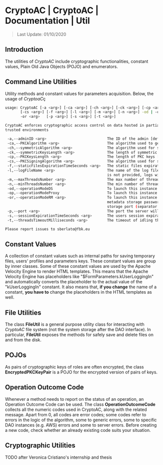 # CryptoAC | CryptoAC | Documentation | Util

> Last Update: 01/10/2020

## Introduction

The utilities of *CryptoAC* include cryptographic functionalities, constant values, Plain Old Java Objects (POJO) and enumerators.

## Command Line Utilities

Utility methods and constant values for parameters acquisition. Below, the usage of *CryptoaC*ç

```bash
usage: CryptoAC [-a <arg>] [-ca <arg>] [-ch <arg>] [-ck <arg>] [-cp <arg>]
       [-cs <arg>] [-f <arg>] [-l <arg>] [-m <arg>] [-n <arg>] -od | -op |
       -or <arg>   [-p <arg>] [-s <arg>] [-t <arg>]

CryptoAC enforces cryptographic access control on data hosted in partially
trusted environments

 -a,--adminID <arg>                            The ID of the admin [default is "admin"]
 -ca,--PKCAlgorithm <arg>                      The algorithm used to generate PKC keys [default is "RSA"]
 -ch,--symmetricAlgorithm <arg>                The algorithm used for symmetric encryption [default is "AES"]
 -ck,--symmetricKeysLength <arg>               The length of symmetric keys [default is "128"]
 -cp,--PKCKeysLength <arg>                     The length of PKC keys [default is "1024"]
 -cs,--PKCSigningAlgorithm <arg>               The algorithm used for signing with PKC private keys/verifying with PKC public keys [default is "SHA512withRSA"]
 -f,--staticFilesExpirationTimeSeconds <arg>   The static files expiration time in seconds [default is "600"]
 -l,--logFileName <arg>                        The name of the log file to enable file-level logging [default is "CryptoAC.log"]. If this option 
                                               is not provided, logs will be redirected to the standard output
 -m,--maxThreadsNumber <arg>                   The max number of threads the server will spawn [default is "4"]
 -n,--minThreadsNumber <arg>                   The min number of threads the server will spawn [default is "1"]
 -od,--operationModeDS                         To launch this instance of CryptoAC as a data storage
 -op,--operationModeProxy                      To launch this instance of CryptoAC as a proxy
 -or,--operationModeRM <arg>                   To launch this instance of CryptoAC as a reference monitor. Parameters are the metadata storage URL, 
                                               metadata storage password, metadata storage port, metadata storage username, data storage URL, data 
                                               storage port (separator is the white space)
 -p,--port <arg>                               The port the server will use to listen to connections [default is 7777]
 -s,--sessionExpirationTimeSeconds <arg>       The users session expiration time in seconds [default is "300"]
 -t,--threadsTimeoutMilliseconds <arg>         The timeout of idling threads in milliseconds [default is "30000"]

Please report issues to sberlato@fbk.eu
```


## Constant Values

A collection of constant values such as internal paths for saving temporary files, users' profiles and parameters keys. These constant values are group by inner classes. Some of these constant values are used by the Apache Velocity Engine to render HTML templates. This means that the Apache Velocity Engine has placeholders like "$FormParameters.kUserLoggingIn" and automatically converts the placeholder to the actual value of the "kUserLoggingIn" constant. It also means that, **if you change** the name of a constant, **you have to** change the placeholders in the HTML templates as well.

## File Utilities

The class **FileUtil** is a general purpose utility class for interacting with *CryptoAC* file system (not the system storage after the DAO interface). In particular, **FileUtil** exposes the methods for safely save and delete files on and from the disk.

## POJOs

As pairs of cryptographic keys of roles are often encrypted, the class **EncryptedPKCKeyPair** is a POJO for the encrypted version of pairs of keys.


## Operation Outcome Code

Whenever a method needs to report on the status of an operation, an Operation Outcome Code can be used. The class **OperationOutcomeCode** collects all the numeric codes used in CryptoAC, along with the related message. Apart from 0, all codes are error codes; some codes refer to errors in the logic of the algorithm, some to generic errors, some to specific DAO instances (e.g. AWS) errors and some to server errors. Before creating a new code, check whether an already existing code suits your situation.


## Cryptographic Utilities

TODO after Veronica Cristiano's internship and thesis